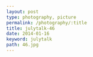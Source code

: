 ```yaml
---
layout: post
type: photography, picture
permalink: /photography/:title
title: julytalk-46
date: 2014-01-16
keyword: julytalk
path: 46.jpg
---
```



